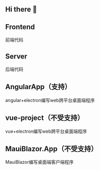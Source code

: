 ## Hi there 👋


## Frontend

前端代码

## Server

后端代码

## AngularApp（支持）

angular+electron编写web跨平台桌面端程序

## vue-project（不受支持）

vue+electron编写web跨平台桌面端程序

## MauiBlazor.App（不受支持）


MauiBlazor编写桌面端客户端程序


